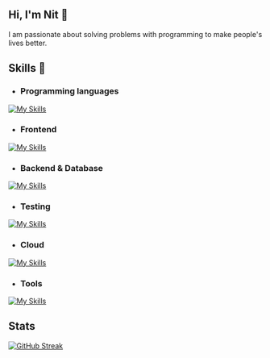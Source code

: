## Hi, I'm Nit 👋
I am passionate about solving problems with programming to make people's lives better.

## Skills 🧠
- ### Programming languages
[![My Skills](https://skillicons.dev/icons?i=js,ts,cs,elixir,java,python)](https://skillicons.dev)
- ### Frontend
[![My Skills](https://skillicons.dev/icons?i=html,css,sass,styledcomponents,astro,react,nextjs,vite,tailwind)](https://skillicons.dev)
- ### Backend & Database
[![My Skills](https://skillicons.dev/icons?i=dotnet,kafka,hibernate,spring,nodejs,express,flask,postgres,graphql,mysql,firebase,mongodb)](https://skillicons.dev)
- ### Testing
[![My Skills](https://skillicons.dev/icons?i=postman,jest,vitest)](https://skillicons.dev)
- ### Cloud
[![My Skills](https://skillicons.dev/icons?i=aws,azure)](https://skillicons.dev)
- ### Tools
[![My Skills](https://skillicons.dev/icons?i=docker,vscode,idea,rider,pycharm,figma,notion)](https://skillicons.dev)
## Stats
[![GitHub Streak](https://streak-stats.demolab.com?user=nitipat21&theme=dark&border_radius=3)](https://git.io/streak-stats)
